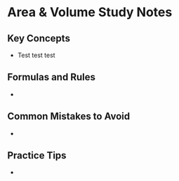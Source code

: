 # Area & Volume Study Notes

## Key Concepts

- Test test test

## Formulas and Rules

- 

## Common Mistakes to Avoid

- 

## Practice Tips

- 

